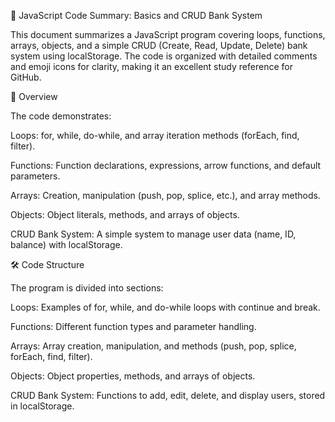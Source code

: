 📝 JavaScript Code Summary: Basics and CRUD Bank System

This document summarizes a JavaScript program covering loops, functions, arrays, objects, and a simple CRUD (Create, Read, Update, Delete) bank system using localStorage. The code is organized with detailed comments and emoji icons for clarity, making it an excellent study reference for GitHub.

🚀 Overview

The code demonstrates:

Loops: for, while, do-while, and array iteration methods (forEach, find, filter).

Functions: Function declarations, expressions, arrow functions, and default parameters.

Arrays: Creation, manipulation (push, pop, splice, etc.), and array methods.

Objects: Object literals, methods, and arrays of objects.

CRUD Bank System: A simple system to manage user data (name, ID, balance) with localStorage.

🛠️ Code Structure

The program is divided into sections:

Loops: Examples of for, while, and do-while loops with continue and break.

Functions: Different function types and parameter handling.

Arrays: Array creation, manipulation, and methods (push, pop, splice, forEach, find, filter).

Objects: Object properties, methods, and arrays of objects.



CRUD Bank System: Functions to add, edit, delete, and display users, stored in localStorage.
